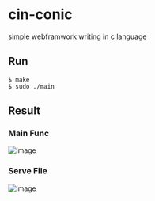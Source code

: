 # cin-conic
simple webframwork writing in c language

## Run
```
$ make
$ sudo ./main
```

## Result
### Main Func
![image](https://user-images.githubusercontent.com/44857109/97799002-69af2b80-1c6e-11eb-8eff-05f62144f422.png)
### Serve File
![image](https://user-images.githubusercontent.com/44857109/97798807-ee994580-1c6c-11eb-9567-d04bbe25f54a.png)

